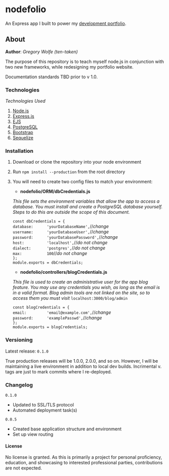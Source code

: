 # nodefolio
An Express app I built to power my [development portfolio](https://gregorywolfe.tech/ "Portfolio").

## About
**Author**: _Gregory Wolfe (ten-taken)_

The purpose of this repository is to teach myself node.js in conjunction with two new frameworks,
while redesigning my portfolio website. 

Documentation standards TBD prior to v 1.0.

### Technologies
_Technologies Used_
1. [Node.js](https://nodejs.org/en/ "Node.js")
2. [Express.js](https://expressjs.com/ "Express.js")
3. [EJS](http://www.embeddedjs.com/ "EJS")
4. [PostgreSQL](https://www.postgresql.org/)
5. [Bootstrap](http://getbootstrap.com/ "Bootstrap")
6. [Sequelize](http://docs.sequelizejs.com/ "Sequelize")

### Installation
1. Download or clone the repository into your node environment
2. Run `npm install --production` from the root directory
3. You will need to create two config files to match your environment:

	- **nodefolio/ORM/dbCredentials.js**

	*This file sets the environment variables that allow the app to access a database. You must install and create a PostgreSQL database yourself. Steps to do this are outside the scope of this document.*


	`const dbCredentials = {`  
    	`database:   	'yourDatabaseName',`//*change*  
    	`username:    	'yourDatabaseUser',`//*change*  
    	`password:   	'yourDatabasePassword',`//*change*  
    	`host:    		'localhost',`//*do not change*  
    	`dialect: 		'postgres',`//*do not change*  
    	`max: 			100`//*do not change*  
	`};`  
	`module.exports = dbCredentials;`  

	- **nodefolio/controllers/blogCredentials.js**

	*This file is used to create an administrative user for the app blog feature. You may use any credentials you wish, as long as the email is in a valid format. Blog admin tools are not linked on the site, so to access them you must visit* `localhost:3000/blog/admin`  


	`const blogCredentials = {`  
    	`email:   		'email@example.com',`//*change*  
    	`password:    	'examplePasswd',`//*change*  
	`};`  
	`module.exports = blogCredentials;`  

### Versioning
Latest release:  `0.1.0`

True production releases will be 1.0.0, 2.0.0, and so on.  However, I will be maintaining a live environment
in addition to local dev builds.  Incrimental v. tags are just to mark commits where I re-deployed.

### Changelog

`0.1.0`
* Updated to SSL/TLS protocol
* Automated deployment task(s)

`0.0.5`

* Created base application structure and environment
* Set up view routing

#### License
No license is granted.  As this is primarily a project for personal proficiency, education, and
showcasing to interested professional parties, contributions are not expected.